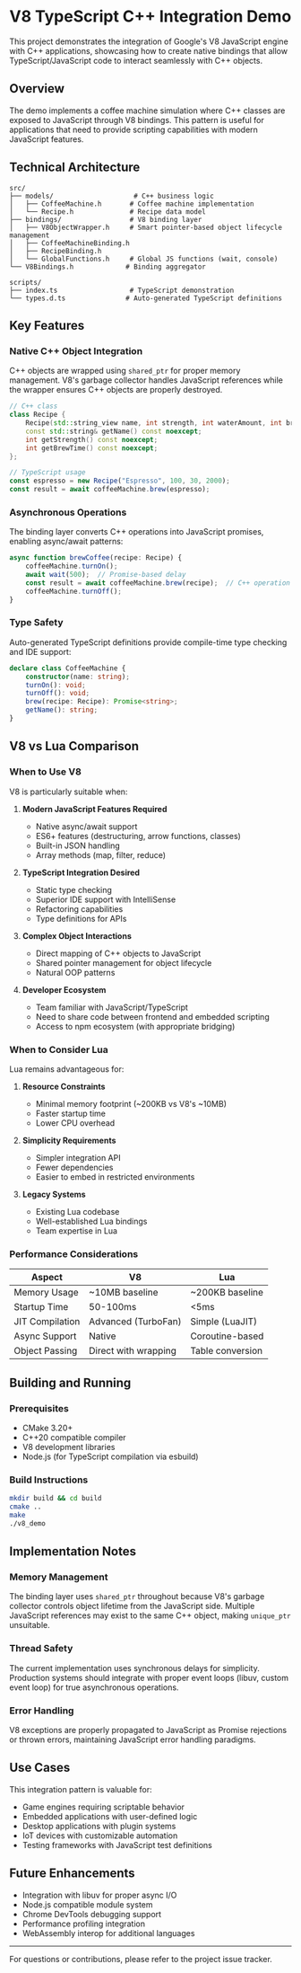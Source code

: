 # V8 TypeScript C++ Integration Demo

This project demonstrates the integration of Google's V8 JavaScript engine with C++ applications, showcasing how to create native bindings that allow TypeScript/JavaScript code to interact seamlessly with C++ objects.

## Overview

The demo implements a coffee machine simulation where C++ classes are exposed to JavaScript through V8 bindings. This pattern is useful for applications that need to provide scripting capabilities with modern JavaScript features.

## Technical Architecture

```
src/
├── models/                    # C++ business logic
│   ├── CoffeeMachine.h       # Coffee machine implementation
│   └── Recipe.h              # Recipe data model
├── bindings/                 # V8 binding layer
│   ├── V8ObjectWrapper.h     # Smart pointer-based object lifecycle management
│   ├── CoffeeMachineBinding.h
│   ├── RecipeBinding.h
│   └── GlobalFunctions.h     # Global JS functions (wait, console)
└── V8Bindings.h             # Binding aggregator

scripts/
├── index.ts                  # TypeScript demonstration
└── types.d.ts               # Auto-generated TypeScript definitions
```

## Key Features

### Native C++ Object Integration
C++ objects are wrapped using `shared_ptr` for proper memory management. V8's garbage collector handles JavaScript references while the wrapper ensures C++ objects are properly destroyed.

```cpp
// C++ class
class Recipe {
    Recipe(std::string_view name, int strength, int waterAmount, int brewTime);
    const std::string& getName() const noexcept;
    int getStrength() const noexcept;
    int getBrewTime() const noexcept;
};
```

```typescript
// TypeScript usage
const espresso = new Recipe("Espresso", 100, 30, 2000);
const result = await coffeeMachine.brew(espresso);
```

### Asynchronous Operations
The binding layer converts C++ operations into JavaScript promises, enabling async/await patterns:

```typescript
async function brewCoffee(recipe: Recipe) {
    coffeeMachine.turnOn();
    await wait(500);  // Promise-based delay
    const result = await coffeeMachine.brew(recipe);  // C++ operation as Promise
    coffeeMachine.turnOff();
}
```

### Type Safety
Auto-generated TypeScript definitions provide compile-time type checking and IDE support:

```typescript
declare class CoffeeMachine {
    constructor(name: string);
    turnOn(): void;
    turnOff(): void;
    brew(recipe: Recipe): Promise<string>;
    getName(): string;
}
```

## V8 vs Lua Comparison

### When to Use V8

V8 is particularly suitable when:

1. **Modern JavaScript Features Required**
   - Native async/await support
   - ES6+ features (destructuring, arrow functions, classes)
   - Built-in JSON handling
   - Array methods (map, filter, reduce)

2. **TypeScript Integration Desired**
   - Static type checking
   - Superior IDE support with IntelliSense
   - Refactoring capabilities
   - Type definitions for APIs

3. **Complex Object Interactions**
   - Direct mapping of C++ objects to JavaScript
   - Shared pointer management for object lifecycle
   - Natural OOP patterns

4. **Developer Ecosystem**
   - Team familiar with JavaScript/TypeScript
   - Need to share code between frontend and embedded scripting
   - Access to npm ecosystem (with appropriate bridging)

### When to Consider Lua

Lua remains advantageous for:

1. **Resource Constraints**
   - Minimal memory footprint (~200KB vs V8's ~10MB)
   - Faster startup time
   - Lower CPU overhead

2. **Simplicity Requirements**
   - Simpler integration API
   - Fewer dependencies
   - Easier to embed in restricted environments

3. **Legacy Systems**
   - Existing Lua codebase
   - Well-established Lua bindings
   - Team expertise in Lua

### Performance Considerations

| Aspect | V8 | Lua |
|--------|----|----|
| Memory Usage | ~10MB baseline | ~200KB baseline |
| Startup Time | 50-100ms | <5ms |
| JIT Compilation | Advanced (TurboFan) | Simple (LuaJIT) |
| Async Support | Native | Coroutine-based |
| Object Passing | Direct with wrapping | Table conversion |

## Building and Running

### Prerequisites
- CMake 3.20+
- C++20 compatible compiler
- V8 development libraries
- Node.js (for TypeScript compilation via esbuild)

### Build Instructions
```bash
mkdir build && cd build
cmake ..
make
./v8_demo
```

## Implementation Notes

### Memory Management
The binding layer uses `shared_ptr` throughout because V8's garbage collector controls object lifetime from the JavaScript side. Multiple JavaScript references may exist to the same C++ object, making `unique_ptr` unsuitable.

### Thread Safety
The current implementation uses synchronous delays for simplicity. Production systems should integrate with proper event loops (libuv, custom event loop) for true asynchronous operations.

### Error Handling
V8 exceptions are properly propagated to JavaScript as Promise rejections or thrown errors, maintaining JavaScript error handling paradigms.

## Use Cases

This integration pattern is valuable for:
- Game engines requiring scriptable behavior
- Embedded applications with user-defined logic
- Desktop applications with plugin systems
- IoT devices with customizable automation
- Testing frameworks with JavaScript test definitions

## Future Enhancements

- Integration with libuv for proper async I/O
- Node.js compatible module system
- Chrome DevTools debugging support
- Performance profiling integration
- WebAssembly interop for additional languages

---

For questions or contributions, please refer to the project issue tracker.
